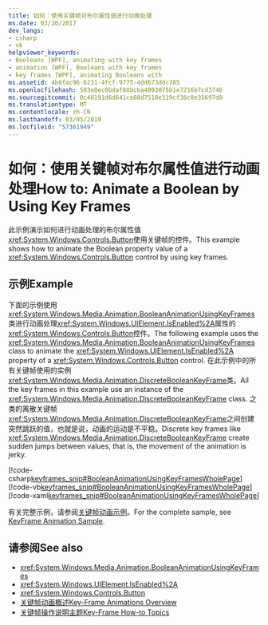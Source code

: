 ```yaml
---
title: 如何：使用关键帧对布尔属性值进行动画处理
ms.date: 03/30/2017
dev_langs:
- csharp
- vb
helpviewer_keywords:
- Booleans [WPF], animating with key frames
- animation [WPF], Booleans with key frames
- key frames [WPF], animating Booleans with
ms.assetid: 4b0fac96-6231-4fcf-9775-4dd673ddc785
ms.openlocfilehash: 503e8ec8bdaf88bcba4093075b1e7216b7cd3746
ms.sourcegitcommit: 0c48191d6d641ce88d7510e319cf38c0e35697d0
ms.translationtype: MT
ms.contentlocale: zh-CN
ms.lasthandoff: 03/05/2019
ms.locfileid: "57361949"
---
```

# <a name="how-to-animate-a-boolean-by-using-key-frames"></a><span data-ttu-id="5daf9-102">如何：使用关键帧对布尔属性值进行动画处理</span><span class="sxs-lookup"><span data-stu-id="5daf9-102">How to: Animate a Boolean by Using Key Frames</span></span>
<span data-ttu-id="5daf9-103">此示例演示如何进行动画处理的布尔属性值<xref:System.Windows.Controls.Button>使用关键帧的控件。</span><span class="sxs-lookup"><span data-stu-id="5daf9-103">This example shows how to animate the Boolean property value of a <xref:System.Windows.Controls.Button> control by using key frames.</span></span>  
  
## <a name="example"></a><span data-ttu-id="5daf9-104">示例</span><span class="sxs-lookup"><span data-stu-id="5daf9-104">Example</span></span>  
 <span data-ttu-id="5daf9-105">下面的示例使用<xref:System.Windows.Media.Animation.BooleanAnimationUsingKeyFrames>类进行动画处理<xref:System.Windows.UIElement.IsEnabled%2A>属性的<xref:System.Windows.Controls.Button>控件。</span><span class="sxs-lookup"><span data-stu-id="5daf9-105">The following example uses the <xref:System.Windows.Media.Animation.BooleanAnimationUsingKeyFrames> class to animate the <xref:System.Windows.UIElement.IsEnabled%2A> property of a <xref:System.Windows.Controls.Button> control.</span></span> <span data-ttu-id="5daf9-106">在此示例中的所有关键帧使用的实例<xref:System.Windows.Media.Animation.DiscreteBooleanKeyFrame>类。</span><span class="sxs-lookup"><span data-stu-id="5daf9-106">All the key frames in this example use an instance of the <xref:System.Windows.Media.Animation.DiscreteBooleanKeyFrame> class.</span></span> <span data-ttu-id="5daf9-107">之类的离散关键帧<xref:System.Windows.Media.Animation.DiscreteBooleanKeyFrame>之间创建突然跳跃的值，也就是说，动画的运动是不平稳。</span><span class="sxs-lookup"><span data-stu-id="5daf9-107">Discrete key frames like <xref:System.Windows.Media.Animation.DiscreteBooleanKeyFrame> create sudden jumps between values, that is, the movement of the animation is jerky.</span></span>  
  
 [!code-csharp[keyframes_snip#BooleanAnimationUsingKeyFramesWholePage](~/samples/snippets/csharp/VS_Snippets_Wpf/keyframes_snip/CSharp/BooleanAnimationUsingKeyFramesExample.cs#booleananimationusingkeyframeswholepage)]
 [!code-vb[keyframes_snip#BooleanAnimationUsingKeyFramesWholePage](~/samples/snippets/visualbasic/VS_Snippets_Wpf/keyframes_snip/visualbasic/booleananimationusingkeyframesexample.vb#booleananimationusingkeyframeswholepage)]
 [!code-xaml[keyframes_snip#BooleanAnimationUsingKeyFramesWholePage](~/samples/snippets/xaml/VS_Snippets_Wpf/keyframes_snip/XAML/BooleanAnimationUsingKeyFramesExample.xaml#booleananimationusingkeyframeswholepage)]  
  
 <span data-ttu-id="5daf9-108">有关完整示例，请参阅[关键帧动画示例](https://go.microsoft.com/fwlink/?LinkID=160012)。</span><span class="sxs-lookup"><span data-stu-id="5daf9-108">For the complete sample, see [KeyFrame Animation Sample](https://go.microsoft.com/fwlink/?LinkID=160012).</span></span>  
  
## <a name="see-also"></a><span data-ttu-id="5daf9-109">请参阅</span><span class="sxs-lookup"><span data-stu-id="5daf9-109">See also</span></span>
- <xref:System.Windows.Media.Animation.BooleanAnimationUsingKeyFrames>
- <xref:System.Windows.UIElement.IsEnabled%2A>
- <xref:System.Windows.Controls.Button>
- [<span data-ttu-id="5daf9-110">关键帧动画概述</span><span class="sxs-lookup"><span data-stu-id="5daf9-110">Key-Frame Animations Overview</span></span>](key-frame-animations-overview.md)
- [<span data-ttu-id="5daf9-111">关键帧操作说明主题</span><span class="sxs-lookup"><span data-stu-id="5daf9-111">Key-Frame How-to Topics</span></span>](key-frame-animation-how-to-topics.md)
